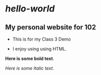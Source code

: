 # ***hello-world***

## **My personal website for 102**

* This is for my Class 3 Demo

* I enjoy using using HTML.

**Here is some bold text**.

*Here is some Italic text*.
